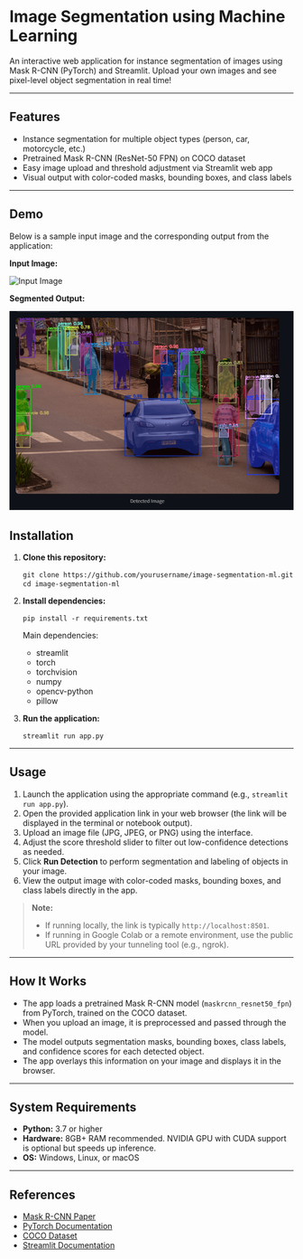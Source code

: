# Image Segmentation using Machine Learning

An interactive web application for instance segmentation of images using Mask R-CNN (PyTorch) and Streamlit. Upload your own images and see pixel-level object segmentation in real time!

---

## Features

- Instance segmentation for multiple object types (person, car, motorcycle, etc.)
- Pretrained Mask R-CNN (ResNet-50 FPN) on COCO dataset
- Easy image upload and threshold adjustment via Streamlit web app
- Visual output with color-coded masks, bounding boxes, and class labels

---

## Demo

Below is a sample input image and the corresponding output from the application:

**Input Image:**

![Input Image](input_sample.png)

**Segmented Output:**

![Sample Output](sample_output.png)


## Installation

1. **Clone this repository:**
    ```
    git clone https://github.com/yourusername/image-segmentation-ml.git
    cd image-segmentation-ml
    ```

2. **Install dependencies:**
    ```
    pip install -r requirements.txt
    ```
    Main dependencies:
    - streamlit
    - torch
    - torchvision
    - numpy
    - opencv-python
    - pillow

3. **Run the application:**
    ```
    streamlit run app.py
    ```

---

## Usage

1. Launch the application using the appropriate command (e.g., `streamlit run app.py`).
2. Open the provided application link in your web browser (the link will be displayed in the terminal or notebook output).
3. Upload an image file (JPG, JPEG, or PNG) using the interface.
4. Adjust the score threshold slider to filter out low-confidence detections as needed.
5. Click **Run Detection** to perform segmentation and labeling of objects in your image.
6. View the output image with color-coded masks, bounding boxes, and class labels directly in the app.

> **Note:**  
> - If running locally, the link is typically `http://localhost:8501`.  
> - If running in Google Colab or a remote environment, use the public URL provided by your tunneling tool (e.g., ngrok).

---

## How It Works

- The app loads a pretrained Mask R-CNN model (`maskrcnn_resnet50_fpn`) from PyTorch, trained on the COCO dataset.
- When you upload an image, it is preprocessed and passed through the model.
- The model outputs segmentation masks, bounding boxes, class labels, and confidence scores for each detected object.
- The app overlays this information on your image and displays it in the browser.

---

## System Requirements

- **Python:** 3.7 or higher
- **Hardware:** 8GB+ RAM recommended. NVIDIA GPU with CUDA support is optional but speeds up inference.
- **OS:** Windows, Linux, or macOS

---


## References

- [Mask R-CNN Paper](https://arxiv.org/abs/1703.06870)
- [PyTorch Documentation](https://pytorch.org/)
- [COCO Dataset](https://cocodataset.org/)
- [Streamlit Documentation](https://docs.streamlit.io/)

